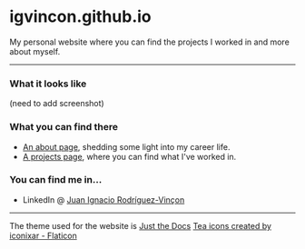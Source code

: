 # igvincon.github.io

My personal website where you can find the projects I worked in and more about myself.

----

### What it looks like

(need to add screenshot)

### What you can find there

* [An about page], shedding some light into my career life.
* [A projects page], where you can find what I've worked in.

### You can find me in...

* LinkedIn @ [Juan Ignacio Rodríguez-Vinçon]

----

The theme used for the website is [Just the Docs]
[Tea icons created by iconixar - Flaticon]


[An about page]:https://igvincon.github.io/about
[A projects page]: https://igvincon.github.io/projects
[Juan Ignacio Rodríguez-Vinçon]: https://www.linkedin.com/in/jirvincon/?locale=en_US/
[Just the Docs]: https://just-the-docs.github.io/just-the-docs/
[Tea icons created by iconixar - Flaticon]: https://www.flaticon.com/free-icons/tea
